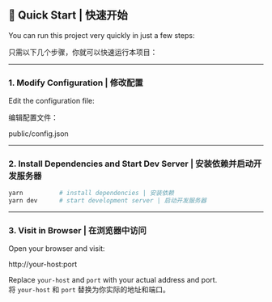 ## 🚀 Quick Start | 快速开始

You can run this project very quickly in just a few steps:

只需以下几个步骤，你就可以快速运行本项目：

---

### 1. Modify Configuration | 修改配置

Edit the configuration file:

编辑配置文件：

public/config.json

---

### 2. Install Dependencies and Start Dev Server | 安装依赖并启动开发服务器
```bash
yarn          # install dependencies | 安装依赖  
yarn dev      # start development server | 启动开发服务器
```
---

### 3. Visit in Browser | 在浏览器中访问

Open your browser and visit:

http://your-host:port

Replace `your-host` and `port` with your actual address and port.  
将 `your-host` 和 `port` 替换为你实际的地址和端口。
